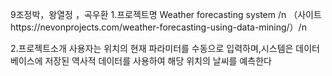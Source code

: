 9조정박，왕열정 ，곡우환
1.프로젝트명 Weather forecasting system /n
（사이트https://nevonprojects.com/weather-forecasting-using-data-mining/）/n

2.프로젝트소개
  사용자는 위치의 현재 파라미터를 수동으로 입력하며,시스템은 데이터베이스에 저장된 역사적 데이터를 
사용하여 해당 위치의 날씨를 예측한다
